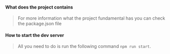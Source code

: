 #### What does the project contains
>For more information what the project fundamental has you can check the package.json file

#### How to start the dev server
> All you need to do is run the following command `npm run start`.